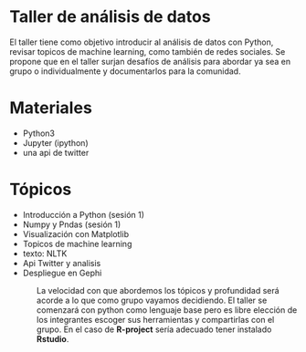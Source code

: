 Taller de análisis de datos
===========================

El taller tiene como objetivo introducir al análisis de datos con Python, revisar topicos de machine learning, como también de redes sociales. Se propone que en el taller surjan desafíos de análisis para abordar ya sea en grupo o individualmente y documentarlos para la comunidad. 

Materiales
==========
<ul>
    <li> Python3 </li>
    <li> Jupyter (ipython) </li>
    <li> una api de twitter </li>

</ul>

Tópicos
=======

<ul>
    <li> Introducción a Python (sesión 1) </li>
    <li> Numpy y Pndas (sesión 1)</li>
    <li> Visualización con Matplotlib </li>
    <li> Topicos de machine learning </li>
    <li> texto: NLTK </li>
    <li> Api Twitter y analisis </li>
    <li> Despliegue en Gephi </li>

<ul>

La velocidad con que abordemos los tópicos y profundidad será acorde a lo que como grupo vayamos decidiendo. El taller se comenzará con python como lenguaje base pero es libre elección de los integrantes escoger sus herramientas y compartirlas con el grupo. En el caso de **R-project** sería adecuado tener instalado **Rstudio**. 


